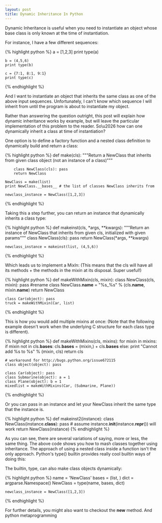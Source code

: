 ```yaml
---
layout: post
title: Dynamic Inheritance In Python
---
```


Dynamic Inheritance is useful when you need to instantiate an object whose base class is only known at the time of instantiation.

For instance, I have a few different sequences:

{% highlight python %}
    a = [1,2,3]
    print type(a)

    b = (4,5,6)
    print type(b)

    c = {7:1, 8:1, 9:1}
    print type(c)
{% endhighlight %}

And I want to instantiate an object that inherits the same class as one of the above input sequences.  Unfortunately, I can't know which sequence I will inherit from until the program is about to instantiate my object.

Rather than answering the question outright, this post will explain how dynamic inheritance works by example, but will leave the particular implementation of this problem to the reader.  So\u2026 how can one dynamically inherit a class at time of instantiation?

One option is to define a factory function and a nested class definition to dynamically build and return a class:


{% highlight python %}
    def make(cls):
        """Return a NewClass that inherits from given class object (not an instance of a class)"""

        class NewClass(cls): pass
        return NewClass

    NewClass = make(list)
    print NewClass.__bases__ # the list of classes NewClass inherits from

    newclass_instance = NewClass([1,2,3])
{% endhighlight %}


Taking this a step further, you can return an instance that dynamically inherits a class type:

{% highlight python %}
    def makeinst(cls, *args, **kwargs):
        """Return an instance of NewClass that inherits from given cls, initialized with given params"""
        class NewClass(cls): pass
        return NewClass(*args, **kwargs)

    newclass_instance = makeinst(list, (4,5,6))
{% endhighlight %}

Which leads us to implement a MixIn: (This means that the cls will have all its methods + the methods in the mixin at its disposal. Super useful!)

{% highlight python %}
    def makeWithMixin(cls, mixin):
        class NewClass(cls, mixin): pass
        #rename class
        NewClass.__name__ = "%s_%s" % (cls.__name__, mixin.__name__)
        return NewClass

    class Car(object): pass
    truck = makeWithMixin(Car, list)
{% endhighlight %}

This is how you would add multiple mixins at once: (Note that the following example doesn't work when the underlying C structure for each class type is different).

{% highlight python %}
    def makeWithMixins(cls, mixins):
        for mixin in mixins:
            if mixin not in cls.__bases__:
                cls.__bases__ = (mixin,) + cls.__bases__
            else:
                print "Cannot add %s to %s" % (mixin, cls)
        return cls

    # workaround for http://bugs.python.org/issue672115
    class object(object): pass

    class Car(object): pass
    class Submarine(object): a = 1
    class Plane(object): b = 1
    mixedlist = makeWithMixins(Car, (Submarine, Plane))
{% endhighlight %}

Or you can pass in an instance and let your NewClass inherit the same type that the instance is.

{% highlight python %}
    def makeinst2(instance):
        class NewClass(instance.__class__): pass
        # assume instance.__init__(instance.__repr__()) will work
        return NewClass(instance)
{% endhighlight %}

As you can see, there are several variations of saying, more or less, the same thing.  The above code shows you how to mash classes together using inheritance.  The approach of using a nested class inside a function isn't the only approach.  Python's type() builtin provides really cool builtin ways of doing this:

The builtin, type, can also make class objects dynamically:

{% highlight python %}
    name = 'NewClass'
    bases = (list, )
    dict = argparse.Namespace()
    NewClass = type(name, bases, dict)

    newclass_instance = NewClass([1,2,3])
{% endhighlight %}

For further details, you might also want to checkout the __new__ method.  And python metaprogramming
